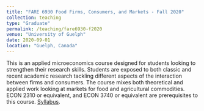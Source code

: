 ```yaml
---
title: "FARE 6930 Food Firms, Consumers, and Markets - Fall 2020"
collection: teaching
type: "Graduate"
permalink: /teaching/fare6930-f2020
venue: "University of Guelph"
date: 2020-09-01
location: "Guelph, Canada"
---
```


This is an applied microeconomics course designed for students looking to strengthen their research skills. Students are exposed to both classic and recent academic research tackling different aspects of the interaction between firms and consumers. The course mixes both theoretical and applied work looking at markets for food and agricultural commodities. ECON 2310 or equivalent, and ECON 3740 or equivalent are prerequisites to this course.
[Syllabus](http://jgnunol.github.io/files/fare6930_f20Syllabus.pdf).

